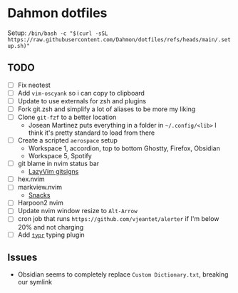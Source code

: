 # Dahmon dotfiles

Setup: `/bin/bash -c "$(curl -sSL https://raw.githubusercontent.com/Dahmon/dotfiles/refs/heads/main/.setup.sh)"`

## TODO

- [ ] Fix neotest
- [ ] Add `vim-oscyank` so i can copy to clipboard
- [ ] Update to use externals for zsh and plugins
- [ ] Fork git.zsh and simplify a lot of aliases to be more my liking
- [ ] Clone `git-fzf` to a better location
  - Josean Martinez puts everything in a folder in `~/.config/<lib>`
    I think it's pretty standard to load from there
- [ ] Create a scripted `aerospace` setup
  - Workspace 1, accordion, top to bottom Ghostty, Firefox, Obsidian
  - Workspace 5, Spotify
- [ ] git blame in nvim status bar
  - [LazyVim gitsigns](https://www.lazyvim.org/plugins/editor#gitsignsnvim-1)
- [ ] hex.nvim
- [ ] markview.nvim
  - [Snacks](https://github.com/folke/snacks.nvim/blob/main/docs/git.md#snacksgitblame_line)
- [ ] Harpoon2 nvim
- [ ] Update nvim window resize to `Alt-Arrow`
- [ ] cron job that runs `https://github.com/vjeantet/alerter` if I'm below 20% and not charging
- [ ] Add [`typr`](https://github.com/nvzone/typr) typing plugin

## Issues

- Obsidian seems to completely replace `Custom Dictionary.txt`, breaking our symlink
